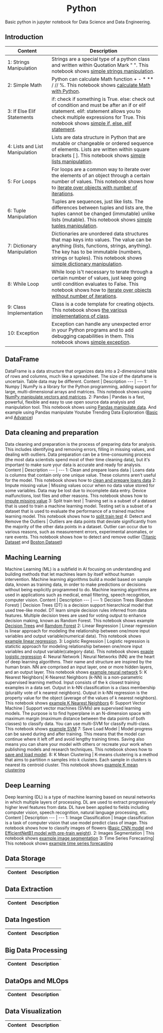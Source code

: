 <h1 align="center"> Python </h1>
Basic python in jupyter notebook for Data Science and Data Engineering.

## Introduction
Content | Description 
--- | --- 
1: Strings Manipulation | Strings are a special type of a python class and written within Quotation Mark " ". This notebook shows [simple strings manipulation](https://github.com/ThanatPay/Python/blob/main/Introduction/01string_manipulations.ipynb).
2: Simple Math | Python can calculate Math function + - * ** / // %. This notebook shows [calculate Math with Python](https://github.com/ThanatPay/Python/blob/main/Introduction/02simple_math.ipynb).
3: If Else Elif Statements | if: check if something is True. else: check out of condition and must be after an if or elif statement. elif: statement allows you to check multiple expressions for True. This notebook shows [simple if, else, elif statement](https://github.com/ThanatPay/Python/blob/main/Introduction/03if_else_statement.ipynb).
4: Lists and List Manipulation | Lists are data structure in Python that are mutable or changeable or ordered sequence of elements. Lists are written within square brackets [ ]. This notebook shows [simple lists manipulation](https://github.com/ThanatPay/Python/blob/main/Introduction/04List_manipulations.ipynb).
5: For Loops | For loops are a common way to iterate over the elements of an object through a certain number of values. This notebook shows how to [iterate over objects with number of iterations](https://github.com/ThanatPay/Python/blob/main/Introduction/05for_loop.ipynb).
6: Tuple Manipulation | Tuples are sequences, just like lists. The differences between tuples and lists are, the tuples cannot be changed (immutable) unlike lists (mutable). This notebook shows [simple tuples manipulation](https://github.com/ThanatPay/Python/blob/main/Introduction/06Tuples.ipynb).
7: Dictionary Manipulation | Dictionaries are unordered data structures that map keys into values. The value can be anything (lists, functions, strings, anything). The key has to be immutable (numbers, strings or tuples). This notebook shows [simple dictionary manipulation](https://github.com/ThanatPay/Python/blob/main/Introduction/07Dictionary.ipynb).
8: While Loop | While loop is't necessary to terate through a certain number of values, just keep going until condition evaluates to False. This notebook shows how to [iterate over objects without number of iterations](https://github.com/ThanatPay/Python/blob/main/Introduction/08while_loop.ipynb).
9: Class Implementation | Class is a code template for creating objects. This notebook shows [the various implementations of class](https://github.com/ThanatPay/Python/blob/main/Introduction/09class.ipynb).
10: Exception | Exception can handle any unexpected error in your Python programs and to add debugging capabilities in them. This notebook shows [simple exception](https://github.com/ThanatPay/Python/blob/main/Introduction/10exception.ipynb).

## DataFrame
DataFrame is a data structure that organizes data into a 2-dimensional table of rows and columns, much like a spreadsheet. The size of the dataframe is uncertain. Table data may be different.
Content | Description 
--- | --- 
1: Numpy | NumPy is a library for the Python programming, adding support for large, multi-dimensional arrays and matrices. This notebook shows using [NumPy manipulate vectors and matrices](https://github.com/ThanatPay/Python/blob/main/Pandas/1_Numpy.ipynb).
2: Pandas | Pandas is a fast, powerful, flexible and easy to use open source data analysis and manipulation tool. This notebook shows using [Pandas manipulate data](https://github.com/ThanatPay/Python/blob/main/Pandas/2_Pandas.ipynb). And example using Pandas manipulate Youtube Trending Data Exploration ([Basic](https://github.com/ThanatPay/Python/blob/main/Pandas/3_Pandas_(Data_Set_Trending_YouTube_Video_Statistics).ipynb) and [Advance](https://github.com/ThanatPay/Python/blob/main/Pandas/4_Advanced_Pandas_(Data_Set_Trending_YouTube_Video_Statistics).ipynb))

## Data cleaning and preparation
Data cleaning and preparation is the process of preparing data for analysis. This includes identifying and removing errors, filling in missing values, and dealing with outliers. Data preparation can be a time-consuming process (the most data scientists spend most of their time cleaning data), but it's important to make sure your data is accurate and ready for analysis.
Content | Description 
--- | --- 
1: Clean and prepare loans data | Loans data is columns that contain only one unique value. These columns aren't useful for the model. This notebook shows how to [clean and prepare loans data](https://github.com/ThanatPay/Python/blob/main/DataPreparation/1_LoansDataSet.ipynb)
2: Impute missing value | Missing values occur when no data value stored for some variables. Data may be lost due to incomplete data entry. Device malfunctions, lost files and other reasons. This notebook shows how to [impute missing value](https://github.com/ThanatPay/Python/blob/main/DataPreparation/2_ImputeMissingValue.ipynb)
3: Split train test  | Training set is a subset of a dataset that is used to train a machine learning model. Testing set is a subset of a dataset that is used to evaluate the performance of a trained machine learning model. This notebook shows how to [split train test](https://github.com/ThanatPay/Python/blob/main/DataPreparation/3_SplitTrainTest.ipynb) 
4: Detect and Remove the Outliers | Outliers are data points that deviate significantly from the majority of the other data points in a dataset. Outlier can occur due to various reasons, such as measurement errors, experimental anomalies, or rare events. This notebook shows how to detect and remove outlier ([Titanic Dataset](https://github.com/ThanatPay/Python/blob/main/DataPreparation/4_Outliers_Titanic.ipynb) and [Boston Dataset](https://github.com/ThanatPay/Python/blob/main/DataPreparation/5_Outliers_Boston_(optional).ipynb)) 

## Maching Learning
Machine Learning (ML) is a subfield in AI focusing on understanding and building methods that let machines learn by itself without human intervention. Machine learning algorithms build a model based on sample data, known as training data, in order to make predictions or decisions without being explicitly programmed to do. Machine learning algorithms are used in applications such as medical, email filtering, speech recognition, computer vision.
Content | Description 
--- | --- 
1: Decision Trees (Random Forest) | Decision Trees (DT) is a decision support hierarchical model that used tree-like model. DT learn simple decision rules inferred from data features. Multiple decision trees are used for voting output to enhance decision making, known as Random Forest. This notebook shows example [Decision Trees](https://github.com/ThanatPay/Python/blob/main/MachineLearning/1_Decision_Trees.ipynb) and [Ramdom Forest](https://github.com/ThanatPay/Python/blob/main/MachineLearning/1_RandomForest(hed2020).ipynb)
2: Linear Regression | Linear regression is linear approach for modeling the relationship between one/more input variables and output variable(numerical data). This notebook shows [example linear regression](https://github.com/ThanatPay/Python/blob/main/MachineLearning/2_Linear_Regression.ipynb).
3: Logistic Regression | Logistic regression is statictic approach for modeling relationship between one/more input variables and output variable(category data). This notebook shows [exaple logistic regression](https://github.com/ThanatPay/Python/blob/main/MachineLearning/3_Logistic_Regression.ipynb)
4: Neural Network | Neural Networks (NN) are the heart of deep learning algorithms. Their name and structure are inspired by the human brain. NN are comprised an input layer, one or more hidden layers, and an output layer.  This notebook shows [example neural network](https://github.com/ThanatPay/Python/blob/main/MachineLearning/4_Neural_Network.ipynb)
5: K Nearest Neighbors| K-Nearest Neighbors (k-NN) is a non-parametric supervised learning method. Input consists of the k closest training examples in a data set. Output in k-NN classification is a class membership (plurality vote of k nearest neighbors). Output in k-NN regression is the property value for the object (average of the values of k nearest neighbors). This notebook shows [example K Nearest Neighbors](https://github.com/ThanatPay/Python/blob/main/MachineLearning/5_K_Nearest_Neighbors.ipynb)
6: Support Vector Machine | Support vector machines (SVMs) are supervised learning models. The purpose is to find hyperplane in an N-dimension space with maximum margin (maximum distance between the data points of both classes) to classify data. You can use multi-SVM for classify multi-class. This notebook shows [example SVM](https://github.com/ThanatPay/Python/blob/main/MachineLearning/6_Support_Vector_Machine.ipynb)
7: Save Load Model | Model progress can be saved during and after training. This means that the model can continue where it left off and avoid lengthy training times. Saving also means you can share your model with others or recreate your work when publishing models and research techniques. This notebook shows how to [save and load model](https://github.com/ThanatPay/Python/blob/main/MachineLearning/7_Save_Load_Model.ipynb).
8: K Mean Clustering | K-means clustering is a method that aims to partition n samples into k clusters. Each sample in clusters is nearest its centroid cluster. This notebook shows [example K mean clustering](https://github.com/ThanatPay/Python/blob/main/MachineLearning/8_K_Means_Clustering.ipynb)

## Deep Learning
Deep learning (DL) is a type of machine learning based on neural networks in which multiple layers of processing. DL are used to extract progressively higher level features from data. DL have been applied to fields including computer vision, speech recognition, natural language processing, etc.
Content | Description 
--- | --- 
1: Image Classification | Image classification is a task of computer vision that use model predict class of image. This notebook shows how to classify images of flowers ([Basic CNN model](https://github.com/ThanatPay/Python/blob/main/DeepLearning/1_Image_classification_(Basic).ipynb) and [EfficientNetB1 model with pre-train weight](https://github.com/ThanatPay/Python/blob/main/DeepLearning/2_FlowerClassification_EfficientNet_with_pretrained_weight.ipynb)).
2: Images Segmentation | This notebook shows [example image segmentation]()
3: Time Series Forecasting| This notebook shows [example time series forecasting]()

## Data Storage
Content | Description 
--- | --- 

## Data Extraction
Content | Description 
--- | --- 

## Data Ingestion
Content | Description 
--- | --- 

## Big Data Processing
Content | Description 
--- | --- 

## DataOps and MLOps
Content | Description 
--- | --- 

## Data Visualization
Content | Description 
--- | --- 
